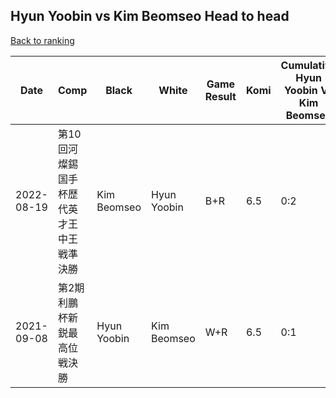 ## Hyun Yoobin vs Kim Beomseo Head to head

[Back to ranking](../../index.md)




| **Date** | **Comp** | **Black** | **White** | **Game Result** | **Komi** | **Cumulative Hyun Yoobin Vs Kim Beomseo** | **Hyun Yoobin Streak** | **Kim Beomseo Streak** | 
| --- | --- | --- | --- | --- | --- | --- | --- | --- |
| 2022-08-19 | 第10回河燦錫国手杯歴代英才王中王戦準決勝 | Kim Beomseo | Hyun Yoobin | B+R | 6.5 | 0:2 | 0 | 2 | 
| 2021-09-08 | 第2期利鵬杯新鋭最高位戦決勝 | Hyun Yoobin | Kim Beomseo | W+R | 6.5 | 0:1 | 0 | 1 |




